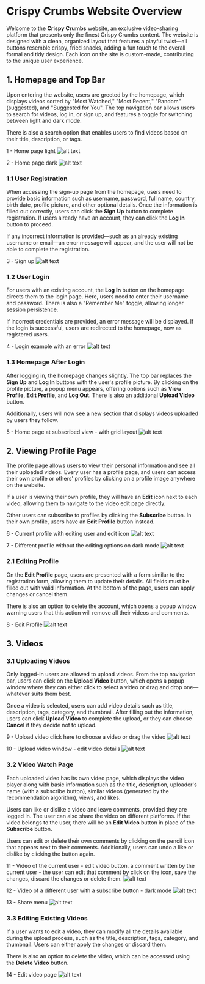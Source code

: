 # Crispy Crumbs Website Overview

Welcome to the **Crispy Crumbs** website, an exclusive video-sharing platform that presents only the finest Crispy Crumbs content. The website is designed with a clean, organized layout that features a playful twist—all buttons resemble crispy, fried snacks, adding a fun touch to the overall formal and tidy design. Each icon on the site is custom-made, contributing to the unique user experience.

## 1. Homepage and Top Bar

Upon entering the website, users are greeted by the homepage, which displays videos sorted by "Most Watched," "Most Recent," "Random" (suggested), and "Suggested for You". The top navigation bar allows users to search for videos, log in, or sign up, and features a toggle for switching between light and dark mode.

There is also a search option that enables users to find videos based on their title, description, or tags.

1 - Home page light
![alt text](<photos/web 1.png>)

2 - Home page dark
![alt text](<photos/web 2.png>)

### 1.1 User Registration

When accessing the sign-up page from the homepage, users need to provide basic information such as username, password, full name, country, birth date, profile picture, and other optional details. Once the information is filled out correctly, users can click the **Sign Up** button to complete registration. If users already have an account, they can click the **Log In** button to proceed.

If any incorrect information is provided—such as an already existing username or email—an error message will appear, and the user will not be able to complete the registration.

3 - Sign up
![alt text](<photos/web 3.png>)

### 1.2 User Login

For users with an existing account, the **Log In** button on the homepage directs them to the login page. Here, users need to enter their username and password. There is also a "Remember Me" toggle, allowing longer session persistence.

If incorrect credentials are provided, an error message will be displayed. If the login is successful, users are redirected to the homepage, now as registered users.

4 - Login example with an error
![alt text](<photos/web 4.png>)

### 1.3 Homepage After Login

After logging in, the homepage changes slightly. The top bar replaces the **Sign Up** and **Log In** buttons with the user's profile picture. By clicking on the profile picture, a popup menu appears, offering options such as **View Profile**, **Edit Profile**, and **Log Out**. There is also an additional **Upload Video** button.

Additionally, users will now see a new section that displays videos uploaded by users they follow.

5 - Home page at subscribed view - with grid layout
![alt text](<photos/web 5.png>)

## 2. Viewing Profile Page

The profile page allows users to view their personal information and see all their uploaded videos. Every user has a profile page, and users can access their own profile or others' profiles by clicking on a profile image anywhere on the website.

If a user is viewing their own profile, they will have an **Edit** icon next to each video, allowing them to navigate to the video edit page directly.

Other users can subscribe to profiles by clicking the **Subscribe** button. In their own profile, users have an **Edit Profile** button instead.

6 - Current profile with editing user and edit icon
![alt text](<photos/web 6.png>)

7 - Different profile without the editing options on dark mode
![alt text](<photos/web 7.png>)

### 2.1 Editing Profile

On the **Edit Profile** page, users are presented with a form similar to the registration form, allowing them to update their details. All fields must be filled out with valid information. At the bottom of the page, users can apply changes or cancel them.

There is also an option to delete the account, which opens a popup window warning users that this action will remove all their videos and comments.

8 - Edit Profile
![alt text](<photos/web 8.png>)

## 3. Videos

### 3.1 Uploading Videos

Only logged-in users are allowed to upload videos. From the top navigation bar, users can click on the **Upload Video** button, which opens a popup window where they can either click to select a video or drag and drop one—whatever suits them best.

Once a video is selected, users can add video details such as title, description, tags, category, and thumbnail. After filling out the information, users can click **Upload Video** to complete the upload, or they can choose **Cancel** if they decide not to upload.

9 - Upload video click here to choose a video or drag the video
![alt text](<photos/web 9.png>)

10 - Upload video window - edit video details
![alt text](<photos/web 10.png>)

### 3.2 Video Watch Page

Each uploaded video has its own video page, which displays the video player along with basic information such as the title, description, uploader's name (with a subscribe button), similar videos (generated by the recommendation algorithm), views, and likes.

Users can like or dislike a video and leave comments, provided they are logged in. The user can also share the video on different platforms. If the video belongs to the user, there will be an **Edit Video** button in place of the **Subscribe** button.

Users can edit or delete their own comments by clicking on the pencil icon that appears next to their comments. Additionally, users can undo a like or dislike by clicking the button again.

11 - Video of the current user - edit video button, a comment written by the current user - the user can edit that comment by click on the icon, save the changes, discard the changes or delete them.
![alt text](<photos/web 11.png>)

12 - Video of a different user with a subscribe button - dark mode
![alt text](<photos/web 12.png>)

13 - Share menu
![alt text](<photos/web 13.png>)

### 3.3 Editing Existing Videos

If a user wants to edit a video, they can modify all the details available during the upload process, such as the title, description, tags, category, and thumbnail. Users can either apply the changes or discard them.

There is also an option to delete the video, which can be accessed using the **Delete Video** button.

14 - Edit video page
![alt text](<photos/web 14.png>)

